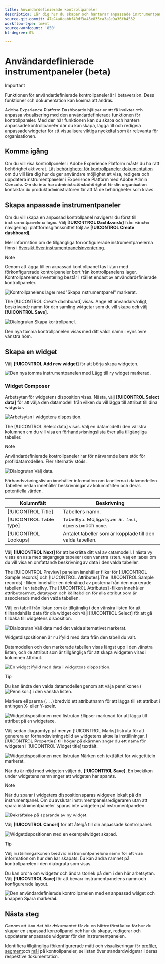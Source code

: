 ```yaml
---
title: Användardefinierade kontrollpaneler
description: Lär dig hur du skapar och hanterar anpassade instrumentpaneler där du kan skapa, lägga till och redigera anpassade widgetar för att visualisera nyckelvärden.
source-git-commit: 47e74a0cabbf40df3a45e835ca3a1e9a36fb4532
workflow-type: tm+mt
source-wordcount: '850'
ht-degree: 0%

---
```


# Användardefinierade instrumentpaneler (beta)

>[!IMPORTANT]
>
>Funktionen för användardefinierade kontrollpaneler är i betaversion. Dess funktioner och dokumentation kan komma att ändras.

Adobe Experience Platform Dashboards hjälper er att få insikter och anpassa visualisering med den användardefinierade funktionen för kontrollpaneler. Med den här funktionen kan du skapa och hantera anpassade kontrollpaneler där du kan skapa, lägga till och redigera anpassade widgetar för att visualisera viktiga nyckeltal som är relevanta för organisationen.

## Komma igång

Om du vill visa kontrollpaneler i Adobe Experience Platform måste du ha rätt behörighet aktiverat. Läs [behörigheter för kontrollpaneler dokumentation](./permissions.md#available-permissions) om du vill lära dig hur du ger användare möjlighet att visa, redigera och uppdatera instrumentpaneler i Experience Platform med Adobe Admin Console. Om du inte har administratörsbehörighet för din organisation kontaktar du produktadministratören för att få de behörigheter som krävs.

## Skapa anpassade instrumentpaneler

Om du vill skapa en anpassad kontrollpanel navigerar du först till instrumentpanelens lager. Välj **[!UICONTROL Dashboards]** från vänster navigering i plattformsgränssnittet följt av **[!UICONTROL Create dashboard]**.

Mer information om de tillgängliga förkonfigurerade instrumentpanelerna finns i [översikt över instrumentpanelsinventering](./inventory.md).

>[!NOTE]
>
>Genom att lägga till en anpassad kontrollpanel tas listan med förkonfigurerade kontrollpaneler bort från kontrollpanelens lager. Kontrollpanelens inventering består i stället endast av användardefinierade kontrollpaneler.

![Kontrollpanelens lager med&quot;Skapa instrumentpanel&quot; markerat.](./images/user-defined-dashboards/create-dashboard.png)

The [!UICONTROL Create dashboard] visas. Ange ett användarvänligt, beskrivande namn för den samling widgetar som du vill skapa och välj **[!UICONTROL Save]**.

![Dialogrutan Skapa kontrollpanel.](./images/user-defined-dashboards/create-dashboard-dialog.png)

Den nya tomma kontrollpanelen visas med ditt valda namn i vyns övre vänstra hörn.

## Skapa en widget

Välj **[!UICONTROL Add new widget]** för att börja skapa widgeten.

![Den nya tomma instrumentpanelen med Lägg till ny widget markerad.](./images/user-defined-dashboards/add-new-widget.png)

### Widget Composer

Arbetsytan för widgetens disposition visas. Nästa, välj **[!UICONTROL Select data]** för att välja den datamodell från vilken du vill lägga till attribut till dina widgetar.

![Arbetsytan i widgetens disposition.](./images/user-defined-dashboards/widget-composer.png)

The [!UICONTROL Select data] visas. Välj en datamodell i den vänstra kolumnen om du vill visa en förhandsvisningslista över alla tillgängliga tabeller.

>[!NOTE]
>
>Användardefinierade kontrollpaneler har för närvarande bara stöd för profildatamodellen. Fler alternativ stöds.

![Dialogrutan Välj data.](./images/user-defined-dashboards/select-data-dialog.png)

Förhandsvisningslistan innehåller information om tabellerna i datamodellen. Tabellen nedan innehåller beskrivningar av kolumnfälten och deras potentiella värden.

| Kolumnfält | Beskrivning |
|---|---|
| [!UICONTROL Title] | Tabellens namn. |
| [!UICONTROL Table type] | Tabelltyp. Möjliga typer är: `fact`, `dimension`och `none`. |
| [!UICONTROL Lookups] | Antalet tabeller som är kopplade till den valda tabellen. |

Välj **[!UICONTROL Next]** för att bekräfta ditt val av datamodell. I nästa vy visas en lista med tillgängliga tabeller i den vänstra listen. Välj en tabell om du vill visa en omfattande beskrivning av data i den valda tabellen.

The [!UICONTROL Preview] panelen innehåller flikar för [!UICONTROL Sample records] och [!UICONTROL Attributes].The [!UICONTROL Sample records] -fliken innehåller en delmängd av posterna från den markerade tabellen i en tabellvy. The [!UICONTROL Attributes] -fliken innehåller attributnamnet, datatypen och källtabellen för alla attribut som är associerade med den valda tabellen.

Välj en tabell från listan som är tillgänglig i den vänstra listen för att tillhandahålla data för din widget och välj [!UICONTROL Select] för att gå tillbaka till widgetens disposition.

![Dialogrutan Välj data med det valda alternativet markerat.](./images/user-defined-dashboards/select-a-table.png)

Widgetdispositionen är nu ifylld med data från den tabell du valt.

Datamodellen och den markerade tabellen visas längst upp i den vänstra listen, och de attribut som är tillgängliga för att skapa widgeten visas i kolumnen Attribut.

![En widget ifylld med data i widgetens disposition.](./images/user-defined-dashboards/populated-widget-composer.png)

>[!TIP]
>
>Du kan ändra den valda datamodellen genom att välja pennikonen (![Pennikon.](./images/user-defined-dashboards/edit-icon.png)) i den vänstra listen.

Markera ellipserna (`...`) bredvid ett attributnamn för att lägga till ett attribut i antingen X- eller Y-axeln.

![Widgetdispositionen med listrutan Ellipser markerad för att lägga till attribut på en widgetaxel.](./images/user-defined-dashboards/attributes-dropdown.png)

Välj sedan diagramtyp på menyn [!UICONTROL Marks] listruta för att generera en förhandsvisningsbild av widgetens aktuella inställningar. I [!UICONTROL Properties] till höger på skärmen anger du ett namn för widgeten i [!UICONTROL Widget title] textfält.

![Widgetdispositionen med listrutan Märken och textfältet för widgettiteln markerat.](./images/user-defined-dashboards/marks-dropdown-widget-title.png)

När du är nöjd med widgeten väljer du **[!UICONTROL Save]**. En bockikon under widgetens namn anger att widgeten har sparats.

>[!NOTE]
>
>När du sparar i widgetens disposition sparas widgeten lokalt på din instrumentpanel. Om du avslutar instrumentpanelsredigeraren utan att spara instrumentpanelen sparas inte widgeten på instrumentpanelen.

![Bekräftelse på sparande av ny widget.](./images/user-defined-dashboards/save-confirmation.png)

Välj **[!UICONTROL Cancel]** för att återgå till din anpassade kontrollpanel.

![Widgetdispositionen med en exempelwidget skapad.](./images/user-defined-dashboards/composed-widget.png)

>[!TIP]
>
>Välj inställningsikonen bredvid instrumentpanelens namn för att visa information om hur den har skapats. Du kan ändra namnet på kontrollpanelen i den dialogruta som visas.

Du kan ordna om widgetar och ändra storlek på dem i den här arbetsytan. Välj **[!UICONTROL Save]** för att bevara instrumentpanelens namn och konfigurerade layout.

![Den användardefinierade kontrollpanelen med en anpassad widget och knappen Spara markerad.](./images/user-defined-dashboards/user-defined-dashboard.png)

## Nästa steg

Genom att läsa det här dokumentet får du en bättre förståelse för hur du skapar en anpassad kontrollpanel och hur du skapar, redigerar och uppdaterar anpassade widgetar för den instrumentpanelen.

Identifiera tillgängliga förkonfigurerade mått och visualiseringar för [profiler](./guides/profiles.md#standard-widgets), [segment](./guides/segments.md#standard-widgets)och [mål](./guides/destinations.md#standard-widgets) på kontrollpaneler, se listan över standardwidgetar i deras respektive dokumentation.




